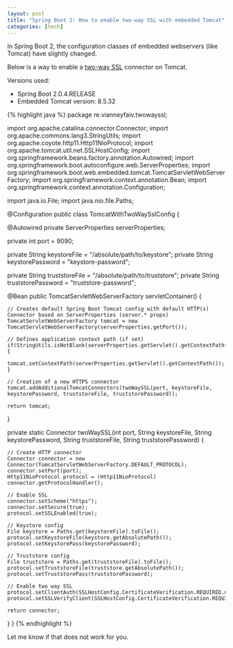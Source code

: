 ```yaml
---
layout: post
title: "Spring Boot 2: How to enable two-way SSL with embedded Tomcat"
categories: [tech]
---
```

In Spring Boot 2, the configuration classes of embedded webservers (like Tomcat) have slightly changed.

Below is a way to enable a <a href="https://www.ibm.com/support/knowledgecenter/SSRMWJ_7.0.1.8/com.ibm.isim.doc/securing/cpt/cpt_ic_security_ssl_scenario.htm" target="_blank" rel="noopener">two-way SSL</a> connector on Tomcat.

<!--more-->

Versions used:

<ul>
<li>Spring Boot 2.0.4.RELEASE</li>
<li>Embedded Tomcat version: 8.5.32</li>
</ul>

{% highlight java %}
package re.vianneyfaiv.twowayssl;

import org.apache.catalina.connector.Connector;
import org.apache.commons.lang3.StringUtils;
import org.apache.coyote.http11.Http11NioProtocol;
import org.apache.tomcat.util.net.SSLHostConfig;
import org.springframework.beans.factory.annotation.Autowired;
import org.springframework.boot.autoconfigure.web.ServerProperties;
import org.springframework.boot.web.embedded.tomcat.TomcatServletWebServerFactory;
import org.springframework.context.annotation.Bean;
import org.springframework.context.annotation.Configuration;

import java.io.File;
import java.nio.file.Paths;

@Configuration
public class TomcatWithTwoWaySslConfig {

  @Autowired
  private ServerProperties serverProperties;

  private int port = 9090;

  private String keystoreFile = "/absolute/path/to/keystore";
  private String keystorePassword = "keystore-password";

  private String truststoreFile = "/absolute/path/to/truststore";
  private String truststorePassword = "truststore-password";

  @Bean
  public TomcatServletWebServerFactory servletContainer() {

    // Creates default Spring Boot Tomcat config with default HTTP(s) Connector based on ServerProperties (server.* props)
    TomcatServletWebServerFactory tomcat = new TomcatServletWebServerFactory(serverProperties.getPort());

    // Defines application context path (if set)
    if(StringUtils.isNotBlank(serverProperties.getServlet().getContextPath())) {
      tomcat.setContextPath(serverProperties.getServlet().getContextPath());
    }

    // Creation of a new HTTPS connector
    tomcat.addAdditionalTomcatConnectors(twoWaySSL(port, keystoreFile, keystorePassword, truststoreFile, truststorePassword));

    return tomcat;
  }

  private static Connector twoWaySSL(int port,
                     String keystoreFile, String keystorePassword,
                     String truststoreFile, String truststorePassword) {

    // Create HTTP connector
    Connector connector = new Connector(TomcatServletWebServerFactory.DEFAULT_PROTOCOL);
    connector.setPort(port);
    Http11NioProtocol protocol = (Http11NioProtocol) connector.getProtocolHandler();

    // Enable SSL
    connector.setScheme("https");
    connector.setSecure(true);
    protocol.setSSLEnabled(true);

    // Keystore config
    File keystore = Paths.get(keystoreFile).toFile();
    protocol.setKeystoreFile(keystore.getAbsolutePath());
    protocol.setKeystorePass(keystorePassword);

    // Truststore config
    File truststore = Paths.get(truststoreFile).toFile();
    protocol.setTruststoreFile(truststore.getAbsolutePath());
    protocol.setTruststorePass(truststorePassword);

    // Enable two way SSL
    protocol.setClientAuth(SSLHostConfig.CertificateVerification.REQUIRED.name());
    protocol.setSSLVerifyClient(SSLHostConfig.CertificateVerification.REQUIRED.name());

    return connector;
  }
}
{% endhighlight %}

Let me know if that does not work for you.
